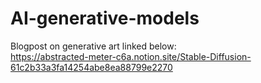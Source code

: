 # AI-generative-models
Blogpost on generative art linked below: <br />
https://abstracted-meter-c6a.notion.site/Stable-Diffusion-61c2b33a3fa14254abe8ea88799e2270

